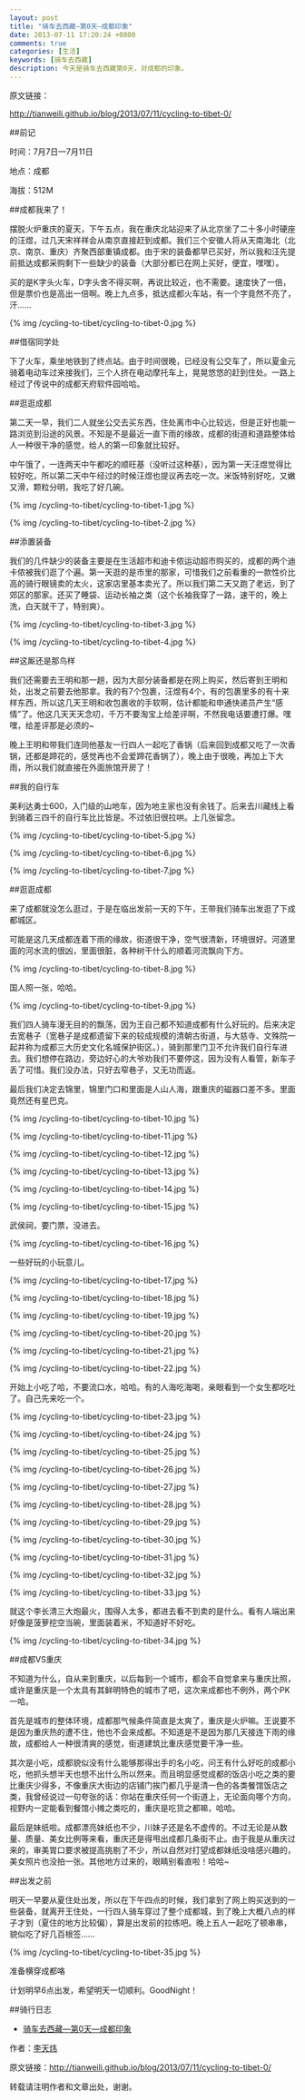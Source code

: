 ```yaml
---
layout: post
title: "骑车去西藏—第0天—成都印象"
date: 2013-07-11 17:20:24 +0800
comments: true
categories: [生活]
keywords: [骑车去西藏]
description: 今天是骑车去西藏第0天，对成都的印象。
---
```


<!--more-->
原文链接：

<http://tianweili.github.io/blog/2013/07/11/cycling-to-tibet-0/>

##前记

时间：7月7日—7月11日

地点：成都

海拔：512M

##成都我来了！

摆脱火炉重庆的夏天，下午五点，我在重庆北站迎来了从北京坐了二十多小时硬座的汪煜，过几天宋祥祥会从南京直接赶到成都。我们三个安徽人将从天南海北（北京、南京、重庆）齐聚西部重镇成都。由于宋的装备都早已买好，所以我和汪先提前抵达成都采购剩下一些缺少的装备（大部分都已在网上买好，便宜，嘿嘿）。

买的是K字头火车，D字头舍不得买啊，再说比较近，也不需要。速度快了一倍，但是票价也是高出一倍啊。晚上九点多，抵达成都火车站，有一个字竟然不亮了，汗……

{% img /cycling-to-tibet/cycling-to-tibet-0.jpg %}

##借宿同学处

下了火车，乘坐地铁到了终点站。由于时间很晚，已经没有公交车了，所以夏金元骑着电动车过来接我们，三个人挤在电动摩托车上，晃晃悠悠的赶到住处。一路上经过了传说中的成都天府软件园哈哈。

##逛逛成都

第二天一早，我们二人就坐公交去买东西，住处离市中心比较远，但是正好也能一路浏览到沿途的风景。不知是不是最近一直下雨的缘故，成都的街道和道路整体给人一种很干净的感觉，给人的第一印象就比较好。

中午饿了，一连两天中午都吃的顺旺基（没听过这种基），因为第一天汪煜觉得比较好吃，所以第二天中午经过的时候汪煜也提议再去吃一次。米饭特别好吃，又嫩又滑，颗粒分明，我吃了好几碗。

{% img /cycling-to-tibet/cycling-to-tibet-1.jpg %}

{% img /cycling-to-tibet/cycling-to-tibet-2.jpg %}

##添置装备

我们的几件缺少的装备主要是在生活超市和迪卡侬运动超市购买的，成都的两个迪卡侬被我们逛了个遍。第一天逛的是市里的那家，可惜我们之前看重的一款性价比高的骑行眼镜卖的太火，这家店里基本卖光了。所以我们第二天又跑了老远，到了郊区的那家。还买了睡袋、运动长袖之类（这个长袖我穿了一路，速干的，晚上洗，白天就干了，特别爽）。

{% img /cycling-to-tibet/cycling-to-tibet-3.jpg %}

{% img /cycling-to-tibet/cycling-to-tibet-4.jpg %}

##这厮还是那鸟样

我们还需要去王明和那一趟，因为大部分装备都是在网上购买，然后寄到王明和处，出发之前要去他那拿。我的有7个包裹，汪煜有4个，有的包裹里多的有十来样东西，所以这几天王明和收包裹收的手软啊，估计都能和申通快递员产生“感情”了。他这几天天天念叨，千万不要淘宝上给差评啊，不然我电话要遭打爆。嘿嘿，给差评那是必须的~ 

晚上王明和带我们连同他基友一行四人一起吃了香锅（后来回到成都又吃了一次香锅，还都是蹄花的，感觉再也不会爱蹄花香锅了），晚上由于很晚，再加上下大雨，所以我们就直接在外面旅馆开房了！

##我的自行车

美利达勇士600，入门级的山地车，因为地主家也没有余钱了。后来去川藏线上看到骑着三四千的自行车比比皆是。不过依旧很拉哄。上几张留念。

{% img /cycling-to-tibet/cycling-to-tibet-5.jpg %}

{% img /cycling-to-tibet/cycling-to-tibet-6.jpg %}

{% img /cycling-to-tibet/cycling-to-tibet-7.jpg %}

##逛逛成都

来了成都就没怎么逛过，于是在临出发前一天的下午，王带我们骑车出发逛了下成都城区。

可能是这几天成都连着下雨的缘故，街道很干净，空气很清新，环境很好。河道里面的河水流的很凶，里面很脏，各种树干什么的顺着河流飘向下方。

{% img /cycling-to-tibet/cycling-to-tibet-8.jpg %}

国人照一张，哈哈。

{% img /cycling-to-tibet/cycling-to-tibet-9.jpg %}

我们四人骑车漫无目的的飘荡，因为王自己都不知道成都有什么好玩的。后来决定去宽巷子（宽巷子是成都遗留下来的较成规模的清朝古街道，与大慈寺、文殊院一起并称为成都三大历史文化名城保护街区。），骑到那里门卫不允许我们自行车进去。我们想停在路边，旁边好心的大爷劝我们不要停这，因为没有人看管，新车子丢了可惜。我们没办法，只好去窄巷子，又无功而返。

最后我们决定去锦里，锦里门口和里面是人山人海，跟重庆的磁器口差不多。里面竟然还有星巴克。

{% img /cycling-to-tibet/cycling-to-tibet-10.jpg %}

{% img /cycling-to-tibet/cycling-to-tibet-11.jpg %}

{% img /cycling-to-tibet/cycling-to-tibet-12.jpg %}

{% img /cycling-to-tibet/cycling-to-tibet-13.jpg %}

{% img /cycling-to-tibet/cycling-to-tibet-14.jpg %}

{% img /cycling-to-tibet/cycling-to-tibet-15.jpg %}

武侯祠，要门票，没进去。

{% img /cycling-to-tibet/cycling-to-tibet-16.jpg %}

一些好玩的小玩意儿。

{% img /cycling-to-tibet/cycling-to-tibet-17.jpg %}

{% img /cycling-to-tibet/cycling-to-tibet-18.jpg %}

{% img /cycling-to-tibet/cycling-to-tibet-19.jpg %}

{% img /cycling-to-tibet/cycling-to-tibet-20.jpg %}

{% img /cycling-to-tibet/cycling-to-tibet-21.jpg %}

{% img /cycling-to-tibet/cycling-to-tibet-22.jpg %}

开始上小吃了哈，不要流口水，哈哈。有的人海吃海喝，亲眼看到一个女生都吃吐了。自己先来吃一个。

{% img /cycling-to-tibet/cycling-to-tibet-23.jpg %}

{% img /cycling-to-tibet/cycling-to-tibet-24.jpg %}

{% img /cycling-to-tibet/cycling-to-tibet-25.jpg %}

{% img /cycling-to-tibet/cycling-to-tibet-26.jpg %}

{% img /cycling-to-tibet/cycling-to-tibet-27.jpg %}

{% img /cycling-to-tibet/cycling-to-tibet-28.jpg %}

{% img /cycling-to-tibet/cycling-to-tibet-29.jpg %}

{% img /cycling-to-tibet/cycling-to-tibet-30.jpg %}

{% img /cycling-to-tibet/cycling-to-tibet-31.jpg %}

{% img /cycling-to-tibet/cycling-to-tibet-32.jpg %}

{% img /cycling-to-tibet/cycling-to-tibet-33.jpg %}

就这个李长清三大炮最火，围得人太多，都进去看不到卖的是什么。看有人端出来好像是菠萝挖空当碗，里面装着米，不知道好不好吃。

{% img /cycling-to-tibet/cycling-to-tibet-34.jpg %}

##成都VS重庆

不知道为什么，自从来到重庆，以后每到一个城市，都会不自觉拿来与重庆比照，或许是重庆是一个太具有其鲜明特色的城市了吧，这次来成都也不例外，两个PK一哈。

首先是城市的整体环境，成都那气候条件简直是太爽了，重庆是火炉嘛。王说要不是因为重庆热的遭不住，他也不会来成都。不知道是不是因为那几天接连下雨的缘故，成都给人一种很清爽的感觉，街道建筑比重庆感觉要干净一些。

其次是小吃，成都貌似没有什么能够那得出手的名小吃，问王有什么好吃的成都小吃，他抓头想半天也想不出什么所以然来。而且明显感觉成都的饭店小吃之类的要比重庆少得多，不像重庆大街边的店铺门挨门都几乎是清一色的各类餐馆饭店之类，我曾经说过一句夸张的话：你站在重庆任何一个街道上，无论面向哪个方向，视野内一定能看到餐馆小摊之类吃的，重庆是吃货之都嘛，哈哈。

最后是妹纸啦。成都漂亮妹纸也不少，川妹子还是名不虚传的。不过无论是从数量、质量、美女比例等来看，重庆还是得甩出成都几条街不止。由于我是从重庆过来的，审美胃口要求被提高挑剔了不少，所以自然对打望成都妹纸没啥感兴趣的，美女照片也没拍一张。其他地方过来的，眼睛别看直啦！哈哈~

##出发之前

明天一早要从夏住处出发，所以在下午四点的时候，我们拿到了网上购买送到的一些装备，就离开王住处，一行四人骑车穿过了整个成都城，到了晚上大概八点的样子才到（夏住的地方比较偏），算是出发前的拉练吧。晚上五人一起吃了顿串串，貌似吃了好几百根签……

{% img /cycling-to-tibet/cycling-to-tibet-35.jpg %}

准备横穿成都咯

计划明早6点出发，希望明天一切顺利。GoodNight！

##骑行日志

* [骑车去西藏—第0天—成都印象](http://tianweili.github.io/blog/2013/03/11/cycling-to-tibet-0/)



作者：[李天炜](http://tianweili.github.io/)

原文链接：<http://tianweili.github.io/blog/2013/07/11/cycling-to-tibet-0/>

转载请注明作者和文章出处，谢谢。